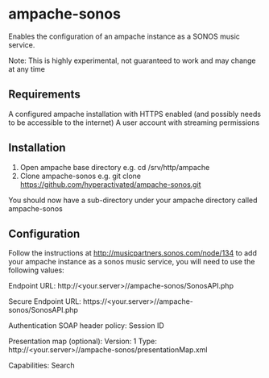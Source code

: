 # ampache-sonos
Enables the configuration of an ampache instance as a SONOS music service.

Note: This is highly experimental, not guaranteed to work and may change at any time

## Requirements
A configured ampache installation with HTTPS enabled (and possibly needs to be accessible to the internet)
A user account with streaming permissions

## Installation
1. Open ampache base directory e.g. cd /srv/http/ampache
2. Clone ampache-sonos e.g. git clone https://github.com/hyperactivated/ampache-sonos.git

You should now have a sub-directory under your ampache directory called ampache-sonos

## Configuration

Follow the instructions at http://musicpartners.sonos.com/node/134 to add your ampache instance as a sonos music service, you will need to use the following values:

Endpoint URL: 
http://<your.server>/<ampache-path>/ampache-sonos/SonosAPI.php

Secure Endpoint URL: 
https://<your.server>/<ampache-path>/ampache-sonos/SonosAPI.php

Authentication SOAP header policy: 
Session ID

Presentation map (optional): 
Version: 1 Type: http://<your.server>/<ampache-path>/ampache-sonos/presentationMap.xml

Capabilities:
Search